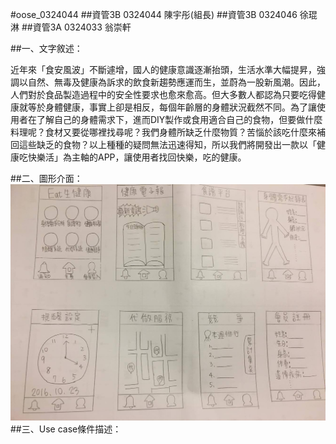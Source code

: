 #oose_0324044
##資管3B 0324044 陳宇彤(組長)
##資管3B 0324046 徐琨淋
##資管3A 0324033 翁崇軒

##一、文字敘述：

近年來「食安風波」不斷遽增，國人的健康意識逐漸抬頭，生活水準大幅提昇，強調以自然、無毒及健康為訴求的飲食新趨勢應運而生，並蔚為一股新風潮。因此，人們對於食品製造過程中的安全性要求也愈來愈高。但大多數人都認為只要吃得健康就等於身體健康，事實上卻是相反，每個年齡層的身體狀況截然不同。為了讓使用者在了解自己的身體需求下，進而DIY製作或食用適合自己的食物，但要做什麼料理呢？食材又要從哪裡找尋呢？我們身體所缺乏什麼物質？苦惱於該吃什麼來補回這些缺乏的食物？以上種種的疑問無法迅速得知，所以我們將開發出一款以「健康吃快樂活」為主軸的APP，讓使用者找回快樂，吃的健康。

##二、圖形介面：
![GITHUB](https://github.com/0324044/oose_0324044/blob/master/%E5%9C%96%E5%BD%A2%E4%BB%8B%E9%9D%A23.jpg "git圖示")
##三、Use case條件描述：

